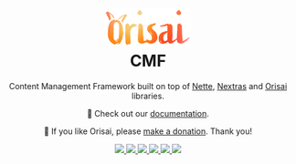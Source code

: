 <h1 align="center">
	<img src="https://github.com/orisai/.github/blob/main/images/repo_title.png?raw=true" alt="Orisai"/>
	<br/>
	CMF
</h1>

<p align="center">
    Content Management Framework built on top of <a href="https://github.com/nette">Nette</a>,
    <a href="https://github.com/nextras">Nextras</a> and <a href="https://github.com/orisai">Orisai</a> libraries.
</p>

<p align="center">
	📄 Check out our <a href="docs/README.md">documentation</a>.
</p>

<p align="center">
	💸 If you like Orisai, please <a href="https://orisai.dev/sponsor">make a donation</a>. Thank you!
</p>

<p align="center">
	<a href="https://github.com/orisai/cmf/actions?query=workflow%3ACI">
		<img src="https://github.com/orisai/cmf/workflows/CI/badge.svg">
	</a>
	<a href="https://coveralls.io/r/orisai/cmf">
		<img src="https://badgen.net/coveralls/c/github/orisai/cmf/v1.x?cache=300">
	</a>
	<a href="https://dashboard.stryker-mutator.io/reports/github.com/orisai/cmf/v1.x">
		<img src="https://badge.stryker-mutator.io/github.com/orisai/cmf/v1.x">
	</a>
	<a href="https://packagist.org/packages/orisai/cmf">
		<img src="https://badgen.net/packagist/dt/orisai/cmf?cache=3600">
	</a>
	<a href="https://packagist.org/packages/orisai/cmf">
		<img src="https://badgen.net/packagist/v/orisai/cmf?cache=3600">
	</a>
	<a href="https://choosealicense.com/licenses/mpl-2.0/">
		<img src="https://badgen.net/badge/license/MPL-2.0/blue?cache=3600">
	</a>
<p>

##
